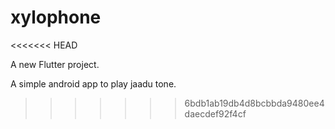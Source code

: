 # xylophone
<<<<<<< HEAD

A new Flutter project.

A simple android app to play jaadu tone.
>>>>>>> 6bdb1ab19db4d8bcbbda9480ee4daecdef92f4cf
